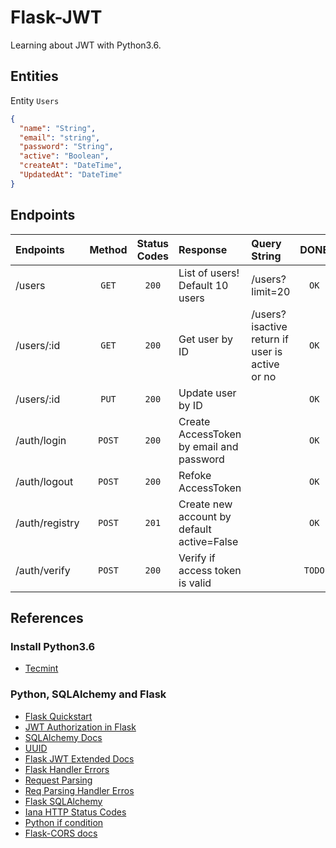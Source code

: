 # Flask-JWT

Learning about JWT with Python3.6.

## Entities

Entity `Users`
```json
{
  "name": "String",
  "email": "string",
  "password": "String",
  "active": "Boolean",
  "createAt": "DateTime",
  "UpdatedAt": "DateTime"
}
```

## Endpoints

| Endpoints     |  Method  | Status Codes| Response | Query String | DONE
|:--------------|:--------:|:-----------:|:---------|:-------------|:----------:
| /users        | `GET` | `200` | List of users! Default 10 users | /users?limit=20 | `OK` |
| /users/:id    | `GET` | `200`   | Get user by ID  | /users?isactive return if user is active or no | `OK` |
| /users/:id    | `PUT` | `200`   | Update user by ID | | `OK` |
| /auth/login   | `POST` | `200`   | Create AccessToken by email and password || `OK` |
| /auth/logout  | `POST` | `200`   | Refoke AccessToken || `OK` |
| /auth/registry| `POST` | `201`   | Create new account by default active=False || `OK` |
| /auth/verify  | `POST` | `200`   | Verify if access token is valid|| `TODO` |

## References

### Install Python3.6
* [Tecmint](https://www.tecmint.com/install-python-in-ubuntu/)

### Python, SQLAlchemy and Flask
* [Flask Quickstart](https://flask.palletsprojects.com/en/1.1.x/quickstart/)
* [JWT Authorization in Flask](https://codeburst.io/jwt-authorization-in-flask-c63c1acf4eeb)
* [SQLAlchemy Docs](https://flask-sqlalchemy.palletsprojects.com/en/2.x/)
* [UUID](https://websauna.org/docs/narrative/modelling/models.html)
* [Flask JWT Extended Docs](https://flask-jwt-extended.readthedocs.io/en/stable/changing_default_behavior/)
* [Flask Handler Errors](https://flask.palletsprojects.com/en/1.1.x/errorhandling/#application-errors)
* [Request Parsing](https://flask-restful.readthedocs.io/en/latest/intermediate-usage.html?highlight=reqparse#full-parameter-parsing-example)
* [Req Parsing Handler Erros](https://flask-restful.readthedocs.io/en/latest/reqparse.html?highlight=reqparse#parser-inheritance)
* [Flask SQLAlchemy](https://flask-sqlalchemy.palletsprojects.com/en/2.x/)
* [Iana HTTP Status Codes](https://www.iana.org/assignments/http-status-codes/http-status-codes.xhtml)
* [Python if condition](http://excript.com/python/atribuicao-condicional-python.html)
* [Flask-CORS docs](https://flask-cors.corydolphin.com/en/3.0.7/)

